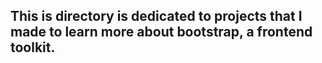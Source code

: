 ## This is directory is dedicated to projects that I made to learn more about bootstrap, a frontend toolkit.
